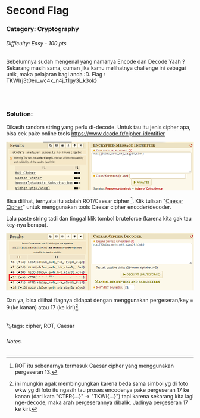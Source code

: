 # Second Flag

### Category: Cryptography

###### Difficulty: Easy - 100 pts

Sebelumnya sudah mengenal yang namanya Encode dan Decode Yaah ? Sekarang masih sama, cuman jika kamu melihatnya challenge ini sebagai unik, maka pelajaran bagi anda :D.
Flag : TKWI{j3t0eu_wc4x_n4j_t1gy3i_k3ok}

<br><br>

### Solution:

Dikasih random string yang perlu di-decode. Untuk tau itu jenis cipher apa, bisa cek pake online tools https://www.dcode.fr/cipher-identifier

![](/media/ctfr-2ndflag.png)

Bisa dilihat, ternyata itu adalah ROT/Caesar cipher [^1]. Klik tulisan "[Caesar Cipher](https://www.dcode.fr/caesar-cipher)" untuk menggunakan tools Caesar cipher encoder/decoder.

Lalu paste string tadi dan tinggal klik tombol bruteforce (karena kita gak tau key-nya berapa).

![](/media/ctfr-2ndflag-result.png)

Dan ya, bisa dilihat flagnya didapat dengan menggunakan pergeseran/key = 9 (ke kanan) atau 17 (ke kiri)[^2].
<br>
<br>

🏷️tags: cipher, ROT, Caesar

###### Notes.

[^1]: ROT itu sebenarnya termasuk Caesar cipher yang menggunakan pergeseran 13.
[^2]: ini mungkin agak membingungkan karena beda sama simbol yg di foto wkw yg di foto itu ngasih tau proses encodenya pake pergeseran 17 ke kanan (dari kata "CTFR{...}" → "TKWI{...}") tapi karena sekarang kita lagi nge-decode, maka arah pergeserannya dibalik. Jadinya pergeseran 17 ke kiri.
